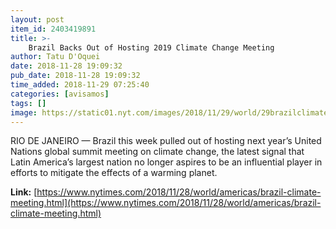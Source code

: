 ```yaml
---
layout: post
item_id: 2403419891
title: >-
    Brazil Backs Out of Hosting 2019 Climate Change Meeting
author: Tatu D'Oquei
date: 2018-11-28 19:09:32
pub_date: 2018-11-28 19:09:32
time_added: 2018-11-29 07:25:40
categories: [avisamos]
tags: []
image: https://static01.nyt.com/images/2018/11/29/world/29brazilclimate1/29brazilclimate1-facebookJumbo.jpg
---
```


RIO DE JANEIRO — Brazil this week pulled out of hosting next year’s United Nations global summit meeting on climate change, the latest signal that Latin America’s largest nation no longer aspires to be an influential player in efforts to mitigate the effects of a warming planet.

**Link:** [https://www.nytimes.com/2018/11/28/world/americas/brazil-climate-meeting.html](https://www.nytimes.com/2018/11/28/world/americas/brazil-climate-meeting.html)

